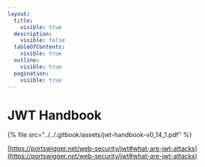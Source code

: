 ```yaml
---
layout:
  title:
    visible: true
  description:
    visible: false
  tableOfContents:
    visible: true
  outline:
    visible: true
  pagination:
    visible: true
---
```


# JWT Handbook

{% file src="../../.gitbook/assets/jwt-handbook-v0_14_1.pdf" %}

[https://portswigger.net/web-security/jwt#what-are-jwt-attacks](https://portswigger.net/web-security/jwt#what-are-jwt-attacks)
